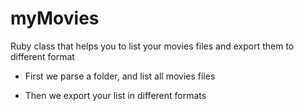 myMovies
========

Ruby class that helps you to list your movies files and export them to different format

* First we parse a folder, and list all movies files

* Then we export your list in different formats
